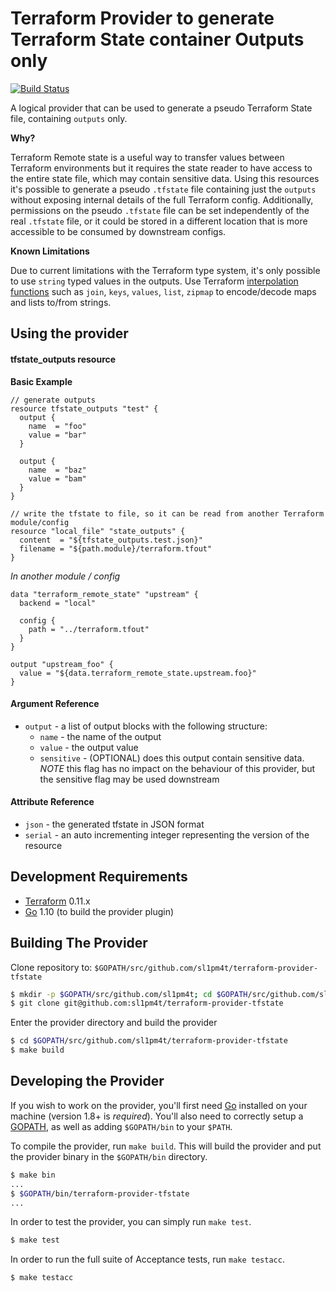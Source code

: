 Terraform Provider to generate Terraform State container Outputs only
==================

[![Build Status](https://travis-ci.org/sl1pm4t/terraform-provider-tfstate.svg?branch=master)](https://travis-ci.org/sl1pm4t/terraform-provider-tfstate)

A logical provider that can be used to generate a pseudo Terraform State file, containing `outputs` only.

**Why?**

Terraform Remote state is a useful way to transfer values between Terraform environments but it requires the state reader to have access to the entire state file, which may contain sensitive data.
Using this resources it's possible to generate a pseudo `.tfstate` file containing just the `outputs` without exposing internal details of the full Terraform config.
Additionally, permissions on the pseudo `.tfstate` file can be set independently of the real `.tfstate` file, or it could be stored in a different location that is more accessible to be consumed by downstream configs.

**Known Limitations**

Due to current limitations with the Terraform type system, it's only possible to use `string` typed values in the outputs.
Use Terraform [interpolation functions](https://www.terraform.io/docs/configuration/interpolation.html) such as `join`, `keys`, `values`, `list`, `zipmap` to encode/decode maps and lists to/from strings.

Using the provider
----------------------

#### tfstate_outputs resource

**Basic Example**

```hcl
// generate outputs 
resource tfstate_outputs "test" {
  output {
    name  = "foo"
    value = "bar"
  }

  output {
    name  = "baz"
    value = "bam"
  }
}

// write the tfstate to file, so it can be read from another Terraform module/config
resource "local_file" "state_outputs" {
  content  = "${tfstate_outputs.test.json}"
  filename = "${path.module}/terraform.tfout"
}
```

*In another module / config*

```hcl
data "terraform_remote_state" "upstream" {
  backend = "local"

  config {
    path = "../terraform.tfout"
  }
}

output "upstream_foo" {
  value = "${data.terraform_remote_state.upstream.foo}"
}
```

#### Argument Reference

* `output` - a list of output blocks with the following structure:
  * `name` - the name of the output
  * `value` - the output value
  * `sensitive` - (OPTIONAL) does this output contain sensitive data. *NOTE* this flag has no impact on the behaviour of this provider, but the sensitive flag may be used downstream

#### Attribute Reference

* `json` - the generated tfstate in JSON format
* `serial` - an auto incrementing integer representing the version of the resource

Development Requirements
----------------------------

-	[Terraform](https://www.terraform.io/downloads.html) 0.11.x
-	[Go](https://golang.org/doc/install) 1.10 (to build the provider plugin)

Building The Provider
-------------------------

Clone repository to: `$GOPATH/src/github.com/sl1pm4t/terraform-provider-tfstate`

```sh
$ mkdir -p $GOPATH/src/github.com/sl1pm4t; cd $GOPATH/src/github.com/sl1pm4t
$ git clone git@github.com:sl1pm4t/terraform-provider-tfstate
```
 
Enter the provider directory and build the provider

```sh
$ cd $GOPATH/src/github.com/sl1pm4t/terraform-provider-tfstate
$ make build
```




Developing the Provider
---------------------------

If you wish to work on the provider, you'll first need [Go](http://www.golang.org) installed on your machine (version 1.8+ is *required*). You'll also need to correctly setup a [GOPATH](http://golang.org/doc/code.html#GOPATH), as well as adding `$GOPATH/bin` to your `$PATH`.

To compile the provider, run `make build`. This will build the provider and put the provider binary in the `$GOPATH/bin` directory.

```sh
$ make bin
...
$ $GOPATH/bin/terraform-provider-tfstate
...
```

In order to test the provider, you can simply run `make test`.

```sh
$ make test
```

In order to run the full suite of Acceptance tests, run `make testacc`.


```sh
$ make testacc
```
